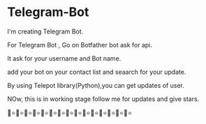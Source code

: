 # Telegram-Bot
I'm creating Telegram Bot.

For Telegram Bot , Go on Botfather bot ask for api.

It ask for your username and Bot name.

add your bot on your contact list and seaarch for your update. 

By using Telepot library(Python),you can get updates of user.

NOw, this is in working stage follow me for updates and give stars.

🌟⭐🌟⭐🌟⭐🌟⭐🌟⭐🌟⭐🌟⭐🌟⭐🌟⭐🌟⭐🌟⭐🌟⭐🌟⭐🌟⭐🌟⭐
